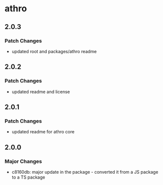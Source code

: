 # athro

## 2.0.3

### Patch Changes

- updated root and packages/athro readme

## 2.0.2

### Patch Changes

- updated readme and license

## 2.0.1

### Patch Changes

- updated readme for athro core

## 2.0.0

### Major Changes

- c8160db: major update in the package - converted it from a JS package to a TS package
